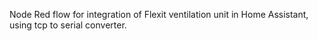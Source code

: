 Node Red flow for integration of Flexit ventilation unit in Home Assistant, using tcp to serial converter.

